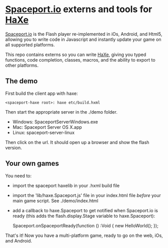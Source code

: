 [sp]: http://spaceport.io
[haxe]: http://http://haxe.org

# [Spaceport.io][sp] externs and tools for [HaXe][haxe]

[Spaceport.io][sp] is the Flash player re-implemented in iOs, Android, and Html5, allowing you to write code in Javascript and instantly update your game on all supported platforms.

This repo contains externs so you can write [HaXe][haxe], giving you typed functions, code completion, classes, macros, and the ability to export to other platforms.  

## The demo

First build the client app with haxe:

	<spaceport-haxe root>: haxe etc/build.hxml

Then start the appropriate server in the ./demo folder.

- Windows:  SpaceportServerWindows.exe
- Mac: Spaceport Server OS X.app
- Linux: spaceport-server-linux

Then click on the url.  It should open up a browser and show the flash version.

## Your own games

You need to:

- import the spaceport haxelib in your .hxml build file
- import the 'lib/haxe.Spaceport.js' file in your index.html file *before* your main game script.  See ./demo/index.html
- add a callback to haxe.Spaceport to get notified when Spaceport.io is ready (this adds the flash.display.Stage variable to haxe.Spaceport):

	Spaceport.onSpaceportReady(function () :Void {
			new HelloWorld();
		});
		
That's it!  Now you have a multi-platform game, ready to go on the web, iOs, and Android.
		
		
		
	
	